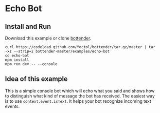 # Echo Bot

## Install and Run

Download this example or clone [bottender](https://github.com/Yoctol/bottender).

```
curl https://codeload.github.com/Yoctol/bottender/tar.gz/master | tar -xz --strip=2 bottender-master/examples/echo-bot
cd echo-bot
npm install
npm run dev -- --console
```

## Idea of this example

This is a simple console bot which will echo what you said and shows how to
distinguish what kind of message the bot has received. The easiest way is to use
`context.event.isText`. It helps your bot recognize incoming text events.
